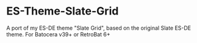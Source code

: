 # ES-Theme-Slate-Grid 
A port of my ES-DE theme "Slate Grid", based on the original Slate ES-DE theme. For Batocera v39+ or RetroBat 6+
